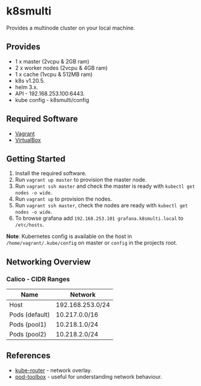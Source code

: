 # k8smulti

Provides a multinode cluster on your local machine.

## Provides

  - 1 x master (2vcpu & 2GB ram)
  - 2 x worker nodes (2vcpu & 4GB ram)
  - 1 x cache (1vcpu & 512MB ram)
  - k8s v1.20.5.
  - helm 3.x.
  - API - 192.168.253.100:6443.
  - kube config - k8smulti/config

## Required Software

  - [Vagrant](https://www.vagrantup.com)
  - [VirtualBox](https://www.virtualbox.org)

## Getting Started

 1. Install the required software.
 2. Run `vagrant up master` to provision the master node.
 3. Run `vagrant ssh master` and check the master is ready with `kubectl get nodes -o wide`.
 4. Run `vagrant up` to provision the nodes.
 5. Run `vagrant ssh master`, check the nodes are ready with `kubectl get nodes -o wide`.
 6. To browse grafana add `192.168.253.101 grafana.k8smulti.local` to `/etc/hosts`.

**Note**: Kubernetes config is available on the host in `/home/vagrant/.kube/config` on master or `config` in the projects root.

## Networking Overview

### Calico - CIDR Ranges

| Name           | Network          |
| -------------- | ---------------- |
| Host           | 192.168.253.0/24 |
| Pods (default) | 10.217.0.0/16    |
| Pods (pool1)   | 10.218.1.0/24    |
| Pods (pool2)   | 10.218.2.0/24    |

## References

- [kube-router](https://github.com/cloudnativelabs/kube-router/blob/master/docs/index.md) - network overlay.
- [pod-toolbox](https://github.com/cloudnativelabs/kube-router/blob/master/docs/pod-toolbox.md#pod-toolbox) - useful for understanding network behaviour.
